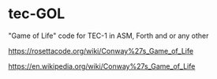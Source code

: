 # tec-GOL
"Game of Life" code for TEC-1 in ASM, Forth and or any other 


https://rosettacode.org/wiki/Conway%27s_Game_of_Life

https://en.wikipedia.org/wiki/Conway%27s_Game_of_Life

